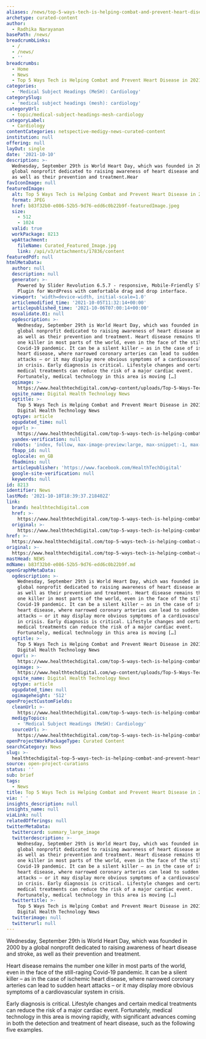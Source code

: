 ```yaml
---
aliases: /news/top-5-ways-tech-is-helping-combat-and-prevent-heart-disease-in-2021
archetype: curated-content
author:
  - Radhika Narayanan
basePath: /news/
breadcrumbLinks:
  - /
  - /news/
  - ''
breadcrumbs:
  - Home
  - News
  - Top 5 Ways Tech is Helping Combat and Prevent Heart Disease in 2021
categories:
  - 'Medical Subject Headings (MeSH): Cardiology'
categorySlug:
  - 'medical subject headings (mesh): cardiology'
categoryUrl:
  - topic/medical-subject-headings-mesh-cardiology
categoryLabel:
  - Cardiology
contentCategories: netspective-medigy-news-curated-content
institution: null
offering: null
layOut: single
date: '2021-10-10'
description: >-
  Wednesday, September 29th is World Heart Day, which was founded in 2000 by a
  global nonprofit dedicated to raising awareness of heart disease and stroke,
  as well as their prevention and treatment.Hear
favIconImage: null
featuredImage:
  alt: Top 5 Ways Tech is Helping Combat and Prevent Heart Disease in 2021
  format: JPEG
  href: b83f32b0-e086-52b5-9d76-edd6c0b22b9f-featuredImage.jpeg
  size:
    - 512
    - 1024
  valid: true
  workPackage: 8213
  wpAttachment:
    fileName: Curated_Featured_Image.jpg
    link: /api/v3/attachments/17836/content
featuredPdf: null
htmlMetaData:
  author: null
  description: null
  generator: >-
    Powered by Slider Revolution 6.5.7 - responsive, Mobile-Friendly Slider
    Plugin for WordPress with comfortable drag and drop interface.
  viewport: 'width=device-width, initial-scale=1.0'
  articlemodified_time: '2021-10-05T11:32:14+00:00'
  articlepublished_time: '2021-10-06T07:00:14+00:00'
  msvalidate.01: null
  ogdescription: >-
    Wednesday, September 29th is World Heart Day, which was founded in 2000 by a
    global nonprofit dedicated to raising awareness of heart disease and stroke,
    as well as their prevention and treatment. Heart disease remains the number
    one killer in most parts of the world, even in the face of the still-raging
    Covid-19 pandemic. It can be a silent killer – as in the case of ischemic
    heart disease, where narrowed coronary arteries can lead to sudden heart
    attacks – or it may display more obvious symptoms of a cardiovascular system
    in crisis. Early diagnosis is critical. Lifestyle changes and certain
    medical treatments can reduce the risk of a major cardiac event.
    Fortunately, medical technology in this area is moving […]
  ogimage: >-
    https://www.healthtechdigital.com/wp-content/uploads/Top-5-Ways-Tech-is-Helping-Combat-and-Prevent-Heart-Disease-in-2021-min.jpg
  ogsite_name: Digital Health Technology News
  ogtitle: >-
    Top 5 Ways Tech is Helping Combat and Prevent Heart Disease in 2021 |
    Digital Health Technology News
  ogtype: article
  ogupdated_time: null
  ogurl: >-
    https://www.healthtechdigital.com/top-5-ways-tech-is-helping-combat-and-prevent-heart-disease-in-2021/
  yandex-verification: null
  robots: 'index, follow, max-image-preview:large, max-snippet:-1, max-video-preview:-1'
  fbapp_id: null
  oglocale: en_GB
  fbadmins: null
  articlepublisher: 'https://www.facebook.com/HealthTechDigital'
  google-site-verification: null
  keywords: null
id: 8213
identifier: News
lastMod: '2021-10-10T18:39:37.218402Z'
link:
  brand: healthtechdigital.com
  href: >-
    https://www.healthtechdigital.com/top-5-ways-tech-is-helping-combat-and-prevent-heart-disease-in-2021/
  original: >-
    https://www.healthtechdigital.com/top-5-ways-tech-is-helping-combat-and-prevent-heart-disease-in-2021/
href: >-
  https://www.healthtechdigital.com/top-5-ways-tech-is-helping-combat-and-prevent-heart-disease-in-2021/
original: >-
  https://www.healthtechdigital.com/top-5-ways-tech-is-helping-combat-and-prevent-heart-disease-in-2021/
mastHead: NEWS
mdName: b83f32b0-e086-52b5-9d76-edd6c0b22b9f.md
openGraphMetaData:
  ogdescription: >-
    Wednesday, September 29th is World Heart Day, which was founded in 2000 by a
    global nonprofit dedicated to raising awareness of heart disease and stroke,
    as well as their prevention and treatment. Heart disease remains the number
    one killer in most parts of the world, even in the face of the still-raging
    Covid-19 pandemic. It can be a silent killer – as in the case of ischemic
    heart disease, where narrowed coronary arteries can lead to sudden heart
    attacks – or it may display more obvious symptoms of a cardiovascular system
    in crisis. Early diagnosis is critical. Lifestyle changes and certain
    medical treatments can reduce the risk of a major cardiac event.
    Fortunately, medical technology in this area is moving […]
  ogtitle: >-
    Top 5 Ways Tech is Helping Combat and Prevent Heart Disease in 2021 |
    Digital Health Technology News
  ogurl: >-
    https://www.healthtechdigital.com/top-5-ways-tech-is-helping-combat-and-prevent-heart-disease-in-2021/
  ogimage: >-
    https://www.healthtechdigital.com/wp-content/uploads/Top-5-Ways-Tech-is-Helping-Combat-and-Prevent-Heart-Disease-in-2021-min.jpg
  ogsite_name: Digital Health Technology News
  ogtype: article
  ogupdated_time: null
  ogimageheight: '512'
openProjectCustomFields:
  cleanUrl: >-
    https://www.healthtechdigital.com/top-5-ways-tech-is-helping-combat-and-prevent-heart-disease-in-2021/
  medigyTopics:
    - 'Medical Subject Headings (MeSH): Cardiology'
  sourceUrl: >-
    https://www.healthtechdigital.com/top-5-ways-tech-is-helping-combat-and-prevent-heart-disease-in-2021/
openProjectWorkPackageType: Curated Content
searchCategory: News
slug: >-
  healthtechdigital-top-5-ways-tech-is-helping-combat-and-prevent-heart-disease-in-2021
source: open-project-curations
status: ''
sub: brief
tags:
  - News
title: Top 5 Ways Tech is Helping Combat and Prevent Heart Disease in 2021
via: ' '
insights_description: null
insights_name: null
viaLink: null
relatedOfferings: null
twitterMetaData:
  twittercard: summary_large_image
  twitterdescription: >-
    Wednesday, September 29th is World Heart Day, which was founded in 2000 by a
    global nonprofit dedicated to raising awareness of heart disease and stroke,
    as well as their prevention and treatment. Heart disease remains the number
    one killer in most parts of the world, even in the face of the still-raging
    Covid-19 pandemic. It can be a silent killer – as in the case of ischemic
    heart disease, where narrowed coronary arteries can lead to sudden heart
    attacks – or it may display more obvious symptoms of a cardiovascular system
    in crisis. Early diagnosis is critical. Lifestyle changes and certain
    medical treatments can reduce the risk of a major cardiac event.
    Fortunately, medical technology in this area is moving […]
  twittertitle: >-
    Top 5 Ways Tech is Helping Combat and Prevent Heart Disease in 2021 |
    Digital Health Technology News
  twitterimage: null
  twitterurl: null
---
```

<p>Wednesday, September 29th is World Heart Day, which was founded in 2000 by a global nonprofit dedicated to raising awareness of heart disease and stroke, as well as their prevention and treatment.</p><p>Heart disease remains the number one killer in most parts of the world, even in the face of the still-raging Covid-19 pandemic. It can be a silent killer – as in the case of ischemic heart disease, where narrowed coronary arteries can lead to sudden heart attacks – or it may display more obvious symptoms of a cardiovascular system in crisis.</p><p>Early diagnosis is critical. Lifestyle changes and certain medical treatments can reduce the risk of a major cardiac event. Fortunately, medical technology in this area is moving rapidly, with significant advances coming in both the detection and treatment of heart disease, such as the following five examples.</p>
